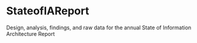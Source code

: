 # StateofIAReport
Design, analysis, findings, and raw data for the annual State of Information Architecture Report
